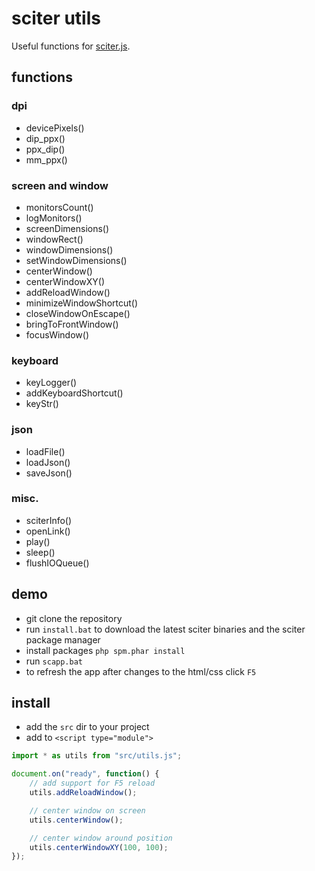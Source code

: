 # sciter utils

Useful functions for [sciter.js](https://sciter.com/).

## functions

### dpi

- devicePixels()
- dip_ppx()
- ppx_dip()
- mm_ppx()

### screen and window

- monitorsCount()
- logMonitors()
- screenDimensions()
- windowRect()
- windowDimensions()
- setWindowDimensions()
- centerWindow()
- centerWindowXY()
- addReloadWindow()
- minimizeWindowShortcut()
- closeWindowOnEscape()
- bringToFrontWindow()
- focusWindow()

### keyboard

- keyLogger()
- addKeyboardShortcut()
- keyStr()

### json

- loadFile()
- loadJson()
- saveJson()

### misc.

- sciterInfo()
- openLink()
- play()
- sleep()
- flushIOQueue()

## demo

- git clone the repository
- run `install.bat` to download the latest sciter binaries and the sciter package manager
- install packages `php spm.phar install`
- run `scapp.bat`
- to refresh the app after changes to the html/css click `F5`

## install

- add the `src` dir to your project
- add to `<script type="module">`

```js
import * as utils from "src/utils.js";

document.on("ready", function() {
    // add support for F5 reload
    utils.addReloadWindow();

    // center window on screen
    utils.centerWindow();

    // center window around position
    utils.centerWindowXY(100, 100);
});
```
